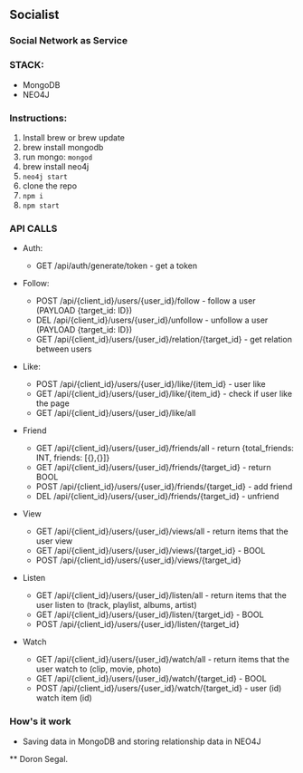 ## Socialist

### Social Network as Service

### STACK:
- MongoDB
- NEO4J

### Instructions:
1.  Install brew or brew update
2.  brew install mongodb
3.  run mongo: `mongod`
4.  brew install neo4j
5.  `neo4j start`
6.  clone the repo
7.  `npm i`
8.  `npm start`

### API CALLS
- Auth:
    -   GET /api/auth/generate/token - get a token

- Follow:
    -   POST /api/{client_id}/users/{user_id}/follow - follow a user (PAYLOAD {target_id: ID})
    -   DEL /api/{client_id}/users/{user_id}/unfollow - unfollow a user (PAYLOAD {target_id: ID})
    -   GET /api/{client_id}/users/{user_id}/relation/{target_id} - get relation between users

- Like:
    -   POST /api/{client_id}/users/{user_id}/like/{item_id} - user like
    -   GET /api/{client_id}/users/{user_id}/like/{item_id} - check if user like the page
    -   GET /api/{client_id}/users/{user_id}/like/all

- Friend
    -   GET /api/{client_id}/users/{user_id}/friends/all - return {total_friends: INT, friends: [{},{}]}
    -   GET /api/{client_id}/users/{user_id}/friends/{target_id} - return BOOL
    -   POST /api/{client_id}/users/{user_id}/friends/{target_id} - add friend
    -   DEL /api/{client_id}/users/{user_id}/friends/{target_id} - unfriend

- View
    -   GET /api/{client_id}/users/{user_id}/views/all - return items that the user view
    -   GET /api/{client_id}/users/{user_id}/views/{target_id} - BOOL
    -   POST /api/{client_id}/users/{user_id}/views/{target_id}

- Listen
    -   GET /api/{client_id}/users/{user_id}/listen/all - return items that the user listen to (track, playlist, albums, artist)
    -   GET /api/{client_id}/users/{user_id}/listen/{target_id} - BOOL
    -   POST /api/{client_id}/users/{user_id}/listen/{target_id}

- Watch
    -   GET /api/{client_id}/users/{user_id}/watch/all - return items that the user watch to (clip, movie, photo)
    -   GET /api/{client_id}/users/{user_id}/watch/{target_id} - BOOL
    -   POST /api/{client_id}/users/{user_id}/watch/{target_id} - user (id) watch item (id)

### How's it work
-   Saving data in MongoDB and storing relationship data in NEO4J


** Doron Segal.